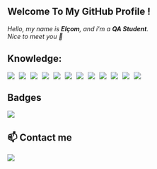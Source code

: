 ## Welcome To My GitHub Profile !

*Hello, my name is **Elçom**, and i'm a **QA Student**.*<br/>
*Nice to meet you 👋*


## Knowledge:

<div style="display: flex; gap: 10px;">
<img src="https://img.shields.io/badge/-Linux-black?style=for-the-badge&logo=linux"/>
<img src="https://img.shields.io/badge/-git-black?style=for-the-badge&logo=git"/>
<img src="https://img.shields.io/badge/-Docker-black?style=for-the-badge&logo=Docker"/>
<img src="https://img.shields.io/badge/-AWS-black?style=for-the-badge&logo=Amazon-AWS&logoColor=yellow"/>
<img src="https://img.shields.io/badge/-Java-black?style=for-the-badge&logo=openjdk"/>
<img src="https://img.shields.io/badge/-javascript-black?style=for-the-badge&logo=javascript"/>
<img src="https://img.shields.io/badge/-Python-black?style=for-the-badge&logo=python&logoColor=yellow"/>
<img src="https://img.shields.io/badge/-cypress-black?style=for-the-badge&logo=cypress"/>
<img src="https://img.shields.io/badge/-postman-black?style=for-the-badge&logo=postman"/>
<img src="https://img.shields.io/badge/-webdriverio-black?style=for-the-badge&logo=webdriverio"/>
<img src="https://img.shields.io/badge/-appium-black?style=for-the-badge&logo=appium-framework"/>
<img src="https://img.shields.io/badge/-selenium-black?style=for-the-badge&logo=selenium"/>
</div>

## Badges

<div style="display: flex; gap: 10px;">
<a href="https://www.credly.com/badges/4b7cb35c-49a5-4f70-9c32-f87037679a09" target="_blank"><img src="https://images.credly.com/size/110x110/images/08216781-93cb-4ba1-8110-8eb3401fa8ce/Docker_Essentials_-_ISDN.png" /></a>
</div>

## 📫 Contact me
<a href="https://www.linkedin.com/in/elcom-junior/" target="_blank"><img src="https://img.shields.io/badge/-Linkedin-black?style=for-the-badge&logo=Linkedin&logoColor=blue" /></a>
